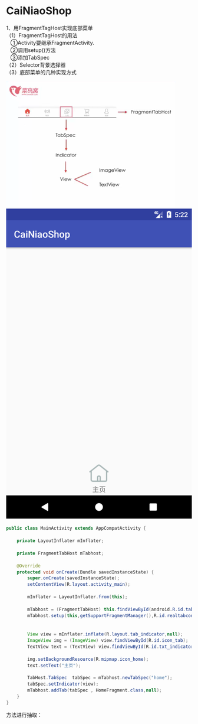 # CaiNiaoShop

1、用FragmentTagHost实现底部菜单</br>
（1）FragmentTagHost的用法</br> 
    ①Activity要继承FragmentActivity.</br>
    ②调用setup()方法</br>
    ③添加TabSpec</br>
（2）Selector背景选择器</br>
（3）底部菜单的几种实现方式</br>

![image](https://github.com/foochane/CaiNiaoShop/blob/master/Screenshot/FragmentTabHost.png)
![image](https://github.com/foochane/CaiNiaoShop/blob/master/Screenshot/一个fragment.png)



```java
public class MainActivity extends AppCompatActivity {

    private LayoutInflater mInflater;

    private FragmentTabHost mTabhost;

    @Override
    protected void onCreate(Bundle savedInstanceState) {
        super.onCreate(savedInstanceState);
        setContentView(R.layout.activity_main);

        mInflater = LayoutInflater.from(this);

        mTabhost = (FragmentTabHost) this.findViewById(android.R.id.tabhost);
        mTabhost.setup(this,getSupportFragmentManager(),R.id.realtabcontent); //不是tabcontent


        View view = mInflater.inflate(R.layout.tab_indicator,null);
        ImageView img = (ImageView) view.findViewById(R.id.icon_tab);
        TextView text = (TextView) view.findViewById(R.id.txt_indicator);

        img.setBackgroundResource(R.mipmap.icon_home);
        text.setText("主页");

        TabHost.TabSpec  tabSpec = mTabhost.newTabSpec("home");
        tabSpec.setIndicator(view);
        mTabhost.addTab(tabSpec , HomeFragment.class,null);
    }
}
```


方法进行抽取：
